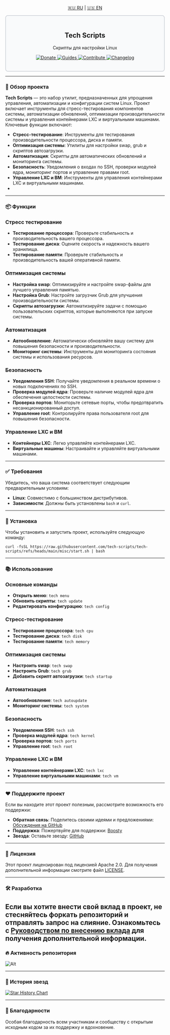 <p align="center">
  <a href="README_RU.md">🇷🇺 RU</a> | <a href="README.md">🇺🇸 EN</a>
</p>

<div style="border: 2px solid #d1d5db; padding: 20px; border-radius: 8px; background-color: #f9fafb;">
  <h2 align="center">Tech Scripts</h2>
  <p align="center">Скрипты для настройки Linux</p>
  <p align="center">
    <a href="https://boosty.to/techscripts/donate">
      <img src="https://img.shields.io/badge/Support-FF5F5F?style=for-the-badge&logo=boosty&logoColor=white" alt="Donate" />
    </a>
    <a href="#-installation">
      <img src="https://img.shields.io/badge/Guides-0077b5?style=for-the-badge&logo=read-the-docs&logoColor=white" alt="Guides" />
    </a> 
    <a href="https://github.com/tech-scripts/linux/blob/main/CONTRIBUTING.md">
      <img src="https://img.shields.io/badge/Contribute-ff4785?style=for-the-badge&logo=git&logoColor=white" alt="Contribute" />
    </a> 
    <a href="https://github.com/tech-scripts/linux/blob/main/CHANGELOG.md">
      <img src="https://img.shields.io/badge/Changelog-6c5ce7?style=for-the-badge&logo=git&logoColor=white" alt="Changelog" />
    </a>
  </p>
</div>

---

### 🚀 Обзор проекта

**Tech Scripts** — это набор утилит, предназначенных для упрощения управления, автоматизации и конфигурации систем Linux. Проект включает инструменты для стресс-тестирования компонентов системы, автоматизации обновлений, оптимизации производительности системы и управления контейнерами LXC и виртуальными машинами. Ключевые функции включают:

- **Стресс-тестирование**: Инструменты для тестирования производительности процессора, диска и памяти.
- **Оптимизация системы**: Утилиты для настройки swap, grub и скриптов автозагрузки.
- **Автоматизация**: Скрипты для автоматических обновлений и мониторинга системы.
- **Безопасность**: Уведомления о входах по SSH, проверки модулей ядра, мониторинг портов и управление правами root.
- **Управление LXC и ВМ**: Инструменты для управления контейнерами LXC и виртуальными машинами.
- 
---

### 📦 Функции

### Стресс тестирование
- **Тестирование процессора**: Проверьте стабильность и производительность вашего процессора.
- **Тестирование диска**: Оцените скорость и надежность вашего хранилища.
- **Тестирование памяти**: Проверьте стабильность и производительность вашей оперативной памяти.

### Оптимизация системы
- **Настройка swap**: Оптимизируйте и настройте swap-файлы для лучшего управления памятью.
- **Настройка Grub**: Настройте загрузчик Grub для улучшения производительности системы.
- **Скрипты автозагрузки**: Автоматизируйте задачи с помощью пользовательских скриптов, которые выполняются при запуске системы.

### Автоматизация
- **Автообновление**: Автоматически обновляйте вашу систему для повышения безопасности и производительности.
- **Мониторинг системы**: Инструменты для мониторинга состояния системы и использования ресурсов.

### Безопасность
- **Уведомления SSH**: Получайте уведомления в реальном времени о новых подключениях по SSH.
- **Проверка модулей ядра**: Проверьте наличие модулей ядра для обеспечения целостности системы.
- **Проверка портов**: Мониторьте сетевые порты, чтобы предотвратить несанкционированный доступ.
- **Управление root**: Контролируйте права пользователя root для повышения безопасности.

### Управление LXC и ВМ
- **Контейнеры LXC**: Легко управляйте контейнерами LXC.
- **Виртуальные машины**: Настраивайте и управляйте виртуальными машинами.

---

### ✅ Требования

Убедитесь, что ваша система соответствует следующим предварительным условиям:

- **Linux**: Совместимо с большинством дистрибутивов.
- **Зависимости**: Должны быть установлены `bash` и `curl`.

---

### 🚀 Установка

Чтобы установить и запустить проект, используйте следующую команду:

```
curl -fsSL https://raw.githubusercontent.com/tech-scripts/tech-scripts/refs/heads/main/misc/start.sh | bash
```

---

### 📚 Использование

### Основные команды
- **Открыть меню**: `tech menu`
- **Обновить скрипты**: `tech update`
- **Редактировать конфигурацию**: `tech config`

### Стресс-тестирование
- **Тестирование процессора**: `tech cpu`
- **Тестирование диска**: `tech disk`
- **Тестирование памяти**: `tech memory`

### Оптимизация системы
- **Настроить swap**: `tech swap`
- **Настроить Grub**: `tech grub`
- **Добавить скрипт автозагрузки**: `tech startup`

### Автоматизация
- **Автообновление**: `tech autoupdate`
- **Мониторинг системы**: `tech system`

### Безопасность
- **Уведомления SSH**: `tech ssh`
- **Проверка модулей ядра**: `tech kernel`
- **Проверка портов**: `tech ports`
- **Управление root**: `tech root`

### Управление LXC и ВМ
- **Управление контейнерами LXC**: `tech lxc`
- **Управление виртуальными машинами**: `tech vm`

---

### ❤️ Поддержите проект

Если вы находите этот проект полезным, рассмотрите возможность его поддержки:

- **Обратная связь**: Поделитесь своими идеями и предложениями: [Обсуждения на GitHub](https://github.com/tech-scripts/linux/discussions)
- **Поддержка**: Пожертвуйте для поддержки: [Boosty](https://boosty.to/techscripts/donate)
- **Звезда**: Оставьте звезду: [GitHub](https://github.com/tech-scripts/linux)

---

### 📜 Лицензия

Этот проект лицензирован под лицензией Apache 2.0. Для получения дополнительной информации смотрите файл [LICENSE](LICENSE).

---

### 🛠️ Разработка

Если вы хотите внести свой вклад в проект, не стесняйтесь форкать репозиторий и отправлять запрос на слияние. Ознакомьтесь с [Руководством по внесению вклада](CONTRIBUTING.md) для получения дополнительной информации.
---

### 🔥 Активность репозитория

![Alt](https://repobeats.axiom.co/api/embed/d6ca48aec51bc3c7281a6cac486783dd96898339.svg "Repobeats analytics image")

---

### 🌟 История звезд

<a href="https://star-history.com/#tech-scripts/tech-scripts&Date">
  <picture>
    <source media="(prefers-color-scheme: dark)" srcset="https://api.star-history.com/svg?repos=tech-scripts/tech-scripts&type=Date&theme=dark" />
    <source media="(prefers-color-scheme: light)" srcset="https://api.star-history.com/svg?repos=tech-scripts/tech-scripts&type=Date" />
    <img alt="Star History Chart" src="https://api.star-history.com/svg?repos=tech-scripts/tech-scripts&type=Date" />
  </picture>
</a>

---

### 🙏 Благодарности

Особая благодарность всем участникам и сообществу с открытым исходным кодом за их поддержку и вдохновение.
